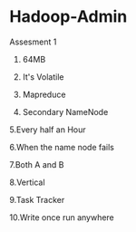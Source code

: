 # Hadoop-Admin
Assesment 1 

1. 64MB

2. It's Volatile 

3. Mapreduce

4. Secondary NameNode

5.Every half an Hour

6.When the name node fails 

7.Both A and B

8.Vertical

9.Task Tracker

10.Write once run anywhere 


